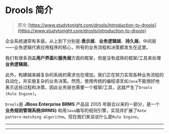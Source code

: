 # Drools 简介

> 原文:[https://www.studytonight.com/drools/introduction-to-drools](https://www.studytonight.com/drools/introduction-to-drools)

企业系统通常有多层。从上到下分别是:**表示层**、**业务逻辑层**、**持久层**。中间层——业务逻辑代表应用程序的核心，所有的业务流程和决策都发生在这里。

我们有很多涵盖**用户界面**和**服务层**方面的框架，但是没有成熟的框架/工具来处理**业务逻辑层**。

此外，构建越来越复杂的系统的需求也在增加。我们正在努力实现各种业务流程的自动化，并实施复杂的业务决策。然而，使用传统的编程语言如`Java`不能很好地表示这些过程和决策，因此业务层也需要一个框架/工具，这就产生了`Drools (Rule Engine)`。

`Drools`是 **JBoss Enterprise BRMS** 产品自 2005 年联合以来的一部分，是一个**业务规则管理系统(BRMS)** 和用`Java`编写的规则引擎，实现并扩展了`Rete pattern-matching algorithm`。现在我们来谈谈什么是`Rule Engine`。

* * *

* * *